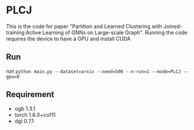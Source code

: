 # PLCJ
This is the code for paper "Partition and Learned Clustering with Joined-training:Active Learning of GNNs on Large-scale Graph". Running the code requires the device to have a GPU and install CUDA

## Run
run `python main.py --dataset=arxiv --need=500 --n-run=1 --mode=PLCJ --gpu=0`

## Requirement
* ogb       1.3.1
* torch     1.8.0+cu111
* dgl       0.7.1
